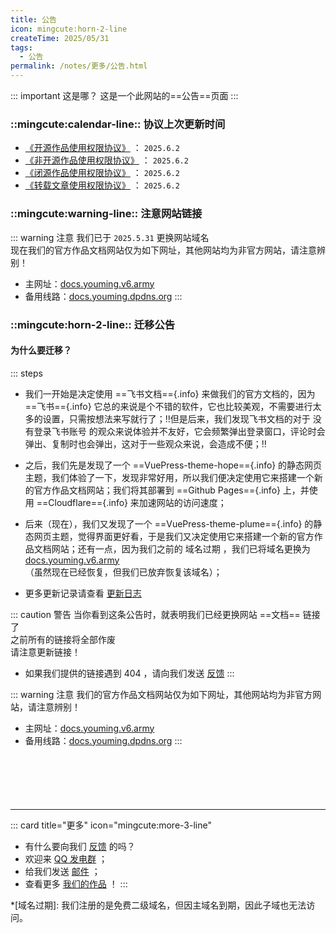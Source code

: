 ```yaml
---
title: 公告
icon: mingcute:horn-2-line
createTime: 2025/05/31
tags:
  - 公告
permalink: /notes/更多/公告.html
---
```


::: important 这是哪？
这是一个此网站的==公告==页面
:::

### ::mingcute:calendar-line:: 协议上次更新时间

- [《开源作品使用权限协议》](/notes/协议/开源.html) ： `2025.6.2`
- [《非开源作品使用权限协议》](/notes/协议/非开源.html) ： `2025.6.2`
- [《闭源作品使用权限协议》](/notes/协议/闭源.html) ： `2025.6.2`
- [《转载文章使用权限协议》](/notes/协议/转载.html) ： `2025.6.2`

### ::mingcute:warning-line:: 注意网站链接

::: warning 注意
我们已于 `2025.5.31` 更换网站域名  
现在我们的官方作品文档网站仅为如下网址，其他网站均为非官方网站，请注意辨别！
- 主网址：[docs.youming.v6.army](https://docs.youming.v6.army)
- 备用线路：[docs.youming.dpdns.org](https://docs.youming.dpdns.org/)
::: 

### ::mingcute:horn-2-line:: 迁移公告
#### 为什么要迁移？

::: steps

- 我们一开始是决定使用 ==飞书文档=={.info} 来做我们的官方文档的，因为 ==飞书=={.info} 它总的来说是个不错的软件，它也比较美观，不需要进行太多的设置，只需按想法来写就行了；!!但是后来，我们发现飞书文档的对于 没有登录飞书账号 的观众来说体验并不友好，它会频繁弹出登录窗口，评论时会弹出、复制时也会弹出，这对于一些观众来说，会造成不便；!!

- 之后，我们先是发现了一个 ==VuePress-theme-hope=={.info} 的静态网页主题，我们体验了一下，发现非常好用，所以我们便决定使用它来搭建一个新的官方作品文档网站；我们将其部署到 ==Github Pages=={.info} 上，并使用 ==Cloudflare=={.info} 来加速网站的访问速度；

- 后来（现在），我们又发现了一个 ==VuePress-theme-plume=={.info} 的静态网页主题，觉得界面更好看，于是我们又决定使用它来搭建一个新的官方作品文档网站；还有一点，因为我们之前的 域名过期 ，我们已将域名更换为 [docs.youming.v6.army](https://docs.youming.v6.army)  
  （虽然现在已经恢复，但我们已放弃恢复该域名）；
- 更多更新记录请查看 [更新日志](/notes/更多/更新日志.html)

::: caution 警告
当你看到这条公告时，就表明我们已经更换网站 ==文档== 链接了  
之前所有的链接将全部作废  
请注意更新链接！
- 如果我们提供的链接遇到 404 ，请向我们发送 [反馈](/notes/反馈中心/反馈.html)
:::

::: warning 注意
我们的官方作品文档网站仅为如下网址，其他网站均为非官方网站，请注意辨别！
- 主网址：[docs.youming.v6.army](https://docs.youming.v6.army)
- 备用线路：[docs.youming.dpdns.org](https://docs.youming.dpdns.org/)
:::

<p style="margin-top: 100px"></p>

---

::: card title="更多" icon="mingcute:more-3-line"
- 有什么要向我们 [反馈](/notes/反馈中心/) 的吗？
- 欢迎来 [QQ 发电群](/notes/更多/链接.html#qq-群) ；
- 给我们发送 [邮件](/notes/更多/链接.html#邮箱) ；
- 查看更多 [我们的作品](/notes/) ！
:::

*[域名过期]: 我们注册的是免费二级域名，但因主域名到期，因此子域也无法访问。